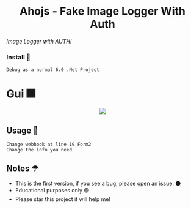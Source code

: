 <h1 align="center"> Ahojs - Fake Image Logger  With Auth </h1
  
_Image Logger with AUTH!_
  
### Install 💜
```
Debug as a normal 6.0 .Net Project
```

# Gui 🎆
  <p align=center>
      <image src="https://cdn.discordapp.com/attachments/1070720566899777610/1082362553541333032/Untitled.png"> 
  <p/>

        
        
  
## Usage 🌙
```
Change webhook at line 19 Form2
Change the info you need
```
  
## Notes ☂
* This is the first version, if you see a bug, please open an issue. 🌑 
* Educational purposes only 🟣
* Please star this project it will help me!

